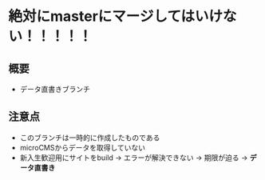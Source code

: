 # **絶対にmasterにマージしてはいけない！！！！！**
## 概要
- データ直書きブランチ

## 注意点
- このブランチは一時的に作成したものである
- microCMSからデータを取得していない
- 新入生歓迎用にサイトをbuild → エラーが解決できない → 期限が迫る → **データ直書き**
